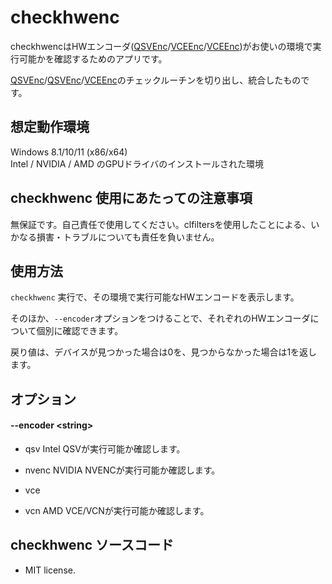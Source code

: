 ﻿# checkhwenc

checkhwencはHWエンコーダ([QSVEnc](https://github.com/rigaya/QSVEnc)/[VCEEnc](https://github.com/rigaya/VCEEnc)/[VCEEnc](https://github.com/rigaya/VCEEnc))がお使いの環境で実行可能かを確認するためのアプリです。

[QSVEnc](https://github.com/rigaya/QSVEnc)/[QSVEnc](https://github.com/rigaya/NVEnc)/[VCEEnc](https://github.com/rigaya/VCEEnc)のチェックルーチンを切り出し、統合したものです。

## 想定動作環境

Windows 8.1/10/11 (x86/x64)  
Intel / NVIDIA / AMD のGPUドライバのインストールされた環境  

## checkhwenc 使用にあたっての注意事項

無保証です。自己責任で使用してください。clfiltersを使用したことによる、いかなる損害・トラブルについても責任を負いません。  

## 使用方法

```checkhwenc``` 実行で、その環境で実行可能なHWエンコードを表示します。

そのほか、```--encoder```オプションをつけることで、それぞれのHWエンコーダについて個別に確認できます。

戻り値は、デバイスが見つかった場合は0を、見つからなかった場合は1を返します。

## オプション

#### --encoder &lt;string&gt;

- qsv
Intel QSVが実行可能か確認します。

- nvenc
NVIDIA NVENCが実行可能か確認します。

- vce
- vcn
AMD VCE/VCNが実行可能か確認します。

## checkhwenc ソースコード
- MIT license.




